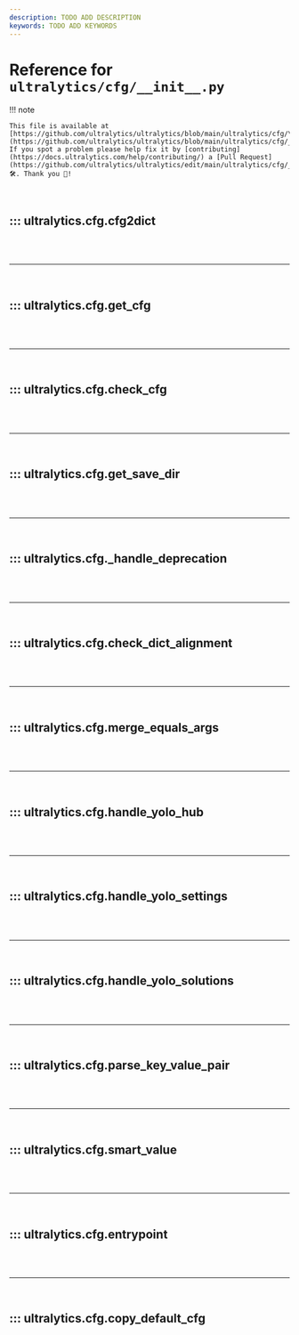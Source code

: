 ```yaml
---
description: TODO ADD DESCRIPTION
keywords: TODO ADD KEYWORDS
---
```


# Reference for `ultralytics/cfg/__init__.py`

!!! note

    This file is available at [https://github.com/ultralytics/ultralytics/blob/main/ultralytics/cfg/\_\_init\_\_.py](https://github.com/ultralytics/ultralytics/blob/main/ultralytics/cfg/__init__.py). If you spot a problem please help fix it by [contributing](https://docs.ultralytics.com/help/contributing/) a [Pull Request](https://github.com/ultralytics/ultralytics/edit/main/ultralytics/cfg/__init__.py) 🛠️. Thank you 🙏!

<br>

## ::: ultralytics.cfg.cfg2dict

<br><br><hr><br>

## ::: ultralytics.cfg.get_cfg

<br><br><hr><br>

## ::: ultralytics.cfg.check_cfg

<br><br><hr><br>

## ::: ultralytics.cfg.get_save_dir

<br><br><hr><br>

## ::: ultralytics.cfg._handle_deprecation

<br><br><hr><br>

## ::: ultralytics.cfg.check_dict_alignment

<br><br><hr><br>

## ::: ultralytics.cfg.merge_equals_args

<br><br><hr><br>

## ::: ultralytics.cfg.handle_yolo_hub

<br><br><hr><br>

## ::: ultralytics.cfg.handle_yolo_settings

<br><br><hr><br>

## ::: ultralytics.cfg.handle_yolo_solutions

<br><br><hr><br>

## ::: ultralytics.cfg.parse_key_value_pair

<br><br><hr><br>

## ::: ultralytics.cfg.smart_value

<br><br><hr><br>

## ::: ultralytics.cfg.entrypoint

<br><br><hr><br>

## ::: ultralytics.cfg.copy_default_cfg

<br><br>
